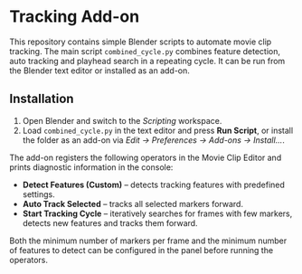 # Tracking Add-on

This repository contains simple Blender scripts to automate movie clip
tracking. The main script `combined_cycle.py` combines feature detection,
auto tracking and playhead search in a repeating cycle. It can be run from
the Blender text editor or installed as an add-on.

## Installation
1. Open Blender and switch to the *Scripting* workspace.
2. Load `combined_cycle.py` in the text editor and press **Run Script**, or
   install the folder as an add-on via *Edit → Preferences → Add-ons →
   Install...*.

The add-on registers the following operators in the Movie Clip Editor and
prints diagnostic information in the console:

- **Detect Features (Custom)** – detects tracking features with predefined
  settings.
- **Auto Track Selected** – tracks all selected markers forward.
- **Start Tracking Cycle** – iteratively searches for frames with few
  markers, detects new features and tracks them forward.

Both the minimum number of markers per frame and the minimum number of
features to detect can be configured in the panel before running the
operators.

